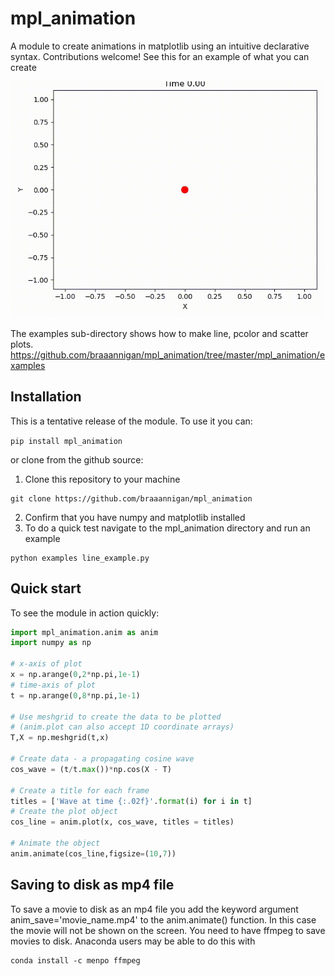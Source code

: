 # mpl_animation
A module to create animations in matplotlib using an intuitive declarative syntax.  Contributions welcome!
See this for an example of what you can create

![](https://github.com/braaannigan/mpl_animation/blob/master/scatter.gif)


The examples sub-directory shows how to make line, pcolor and scatter plots. 
https://github.com/braaannigan/mpl_animation/tree/master/mpl_animation/examples


## Installation
This is a tentative release of the module.  To use it you can:

```pip install mpl_animation```

or clone from the github source:

1. Clone this repository to your machine
```
git clone https://github.com/braaannigan/mpl_animation
```
2. Confirm that you have numpy and matplotlib installed
3. To do a quick test navigate to the mpl_animation directory and run an example
```
python examples line_example.py
```

## Quick start
To see the module in action quickly:
```python
import mpl_animation.anim as anim
import numpy as np

# x-axis of plot
x = np.arange(0,2*np.pi,1e-1)
# time-axis of plot
t = np.arange(0,8*np.pi,1e-1)

# Use meshgrid to create the data to be plotted
# (anim.plot can also accept 1D coordinate arrays)
T,X = np.meshgrid(t,x)

# Create data - a propagating cosine wave
cos_wave = (t/t.max())*np.cos(X - T)

# Create a title for each frame
titles = ['Wave at time {:.02f}'.format(i) for i in t]
# Create the plot object
cos_line = anim.plot(x, cos_wave, titles = titles)

# Animate the object
anim.animate(cos_line,figsize=(10,7))
```

## Saving to disk as mp4 file
To save a movie to disk as an mp4 file you add the keyword argument anim_save='movie_name.mp4' to 
the anim.animate() function.  In this case the movie will not be shown on the screen.  You need to have ffmpeg to save movies to disk.  Anaconda users may be able to do this with
```
conda install -c menpo ffmpeg
```

